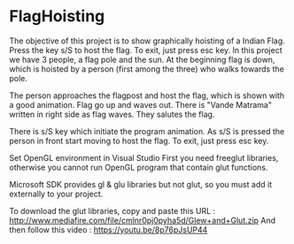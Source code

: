 # FlagHoisting
The objective of this project is to show graphically hoisting of a Indian Flag. Press the key s/S to host the flag. To exit, just press esc key.
In this project we have 3 people, a flag pole and the sun. At the beginning flag is down, which is hoisted by a person (first among the three) who walks towards the pole.

The person approaches the flagpost and host the flag, which is shown with a good animation. Flag go up and waves out. There is "Vande Matrama" written in right side as flag waves. They salutes the flag.

There is s/S key which initiate the program animation. As s/S is pressed the person in front start moving to host the flag. To exit, just press esc key.

Set OpenGL environment in Visual Studio First you need freeglut libraries, otherwise you cannot run OpenGL program that contain glut functions.

Microsoft SDK provides gl & glu libraries but not glut, so you must add it externally to your project.

To download the glut libraries, copy and paste this URL : http://www.mediafire.com/file/cmlnr0pj0pyha5d/Glew+and+Glut.zip And then follow this video : https://youtu.be/8p76pJsUP44


